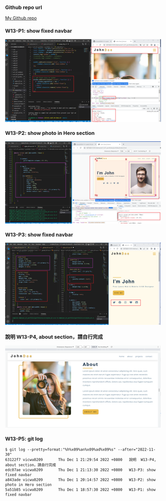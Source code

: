 ### Github repo url

[My Github repo](https://github.com/vicwu0209/1111.sweb.1N-demo.87-.git)

### W13-P1: show fixed navbar

![](w13-p1.png)

### W13-P2: show photo in Hero section

![](w13-p2.png)

### W13-P3: show fixed navbar

![](w13-p3.png)

### 說明  W13-P4, about section，請自行完成

![](w13-p4.png)

### W13-P5: git log

[](w13-p5-log.png)

```
$ git log --pretty=format:"%h%x09%an%x09%ad%x09%s" --after="2022-11-30"
63122f7 vicwu0209       Thu Dec 1 21:29:54 2022 +0800   說明  W13-P4, about section，請自行完成
edc07ae vicwu0209       Thu Dec 1 21:13:30 2022 +0800   W13-P3: show fixed navbar
a843ade vicwu0209       Thu Dec 1 20:14:57 2022 +0800   W13-P2: show photo in Hero section
5a51b85 vicwu0209       Thu Dec 1 18:57:30 2022 +0800   W13-P1: show fixed navbar

```

